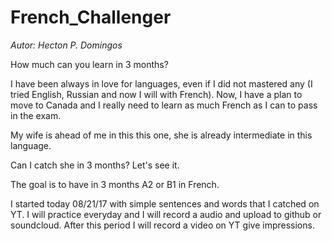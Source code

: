 # French_Challenger  

<i>Autor: Hecton P. Domingos</i>

How much can you learn in 3 months?

I have been always in love for languages, even if I did not mastered any (I tried English, Russian and now I will with French).
Now, I have a plan to move to Canada and I really need to learn as 
much French as I can to pass in the exam.

My wife is ahead of me in this this one, she is already intermediate in this language.

Can I catch she in 3 months? Let's see it.

The goal is to have in 3 months A2 or B1 in French.

I started today 08/21/17 with simple sentences and words that I catched on YT.
I will practice everyday and I will record a audio and upload to github or soundcloud.
After this period I will record a video on YT give impressions.
